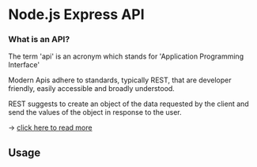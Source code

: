 # Node.js Express API

### What is an API?

The term 'api' is an acronym which stands for 'Application Programming Interface'

Modern Apis adhere to standards, typically REST, that are developer friendly, easily accessible and broadly understood.

REST suggests to create an object of the data requested by the client and send the values of the object in response to the user. 

 -> <a href="https://www.edureka.co/blog/what-is-rest-api/">click here to read more</a>

 ## Usage

 